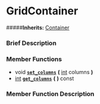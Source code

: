 #  GridContainer  
#####**Inherits:** [Container](class_container)

###  Brief Description  


###  Member Functions 
  * void  **[`set_columns`](#set_columns)**  **(** [int](class_int) columns  **)**
  * [int](class_int)  **[`get_columns`](#get_columns)**  **(** **)** const

###  Member Function Description  

